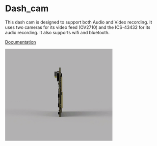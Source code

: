 # Dash_cam
This dash cam is designed to support both Audio and Video recording. It uses two cameras for its video feed (OV2710)  and the ICS-43432 for its audio recording. It also supports wifi and bluetooth.

[Documentation](https://docs.google.com/document/d/1LtWO_IcNbJ7sfWBFgHGUc6nKqhitYqpvLzOcLqV0Ibc/edit?usp=sharing)


<img src="https://github.com/IamNator/Dash_cam/blob/master/Media/dash_cam_rotate.gif" width=350 height=300 align=center all="Dash cam 360 view">
